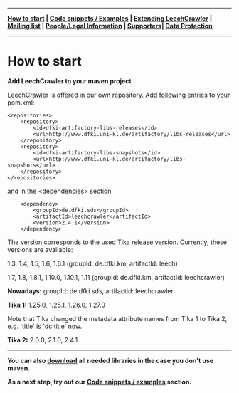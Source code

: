 ***
**[How to start](https://github.com/leechcrawler/leech/blob/master/how2start.md) | [Code snippets / Examples](https://github.com/leechcrawler/leech/blob/master/codeSnippets.md) | [Extending LeechCrawler](https://github.com/leechcrawler/leech/blob/master/extending.md) | [Mailing list](https://github.com/leechcrawler/leech/blob/master/mailinglist.md) | [People/Legal Information](https://github.com/leechcrawler/leech/blob/master/people.md) | [Supporters](https://github.com/leechcrawler/leech/blob/master/supporters.md)| [Data Protection](https://github.com/leechcrawler/leech/blob/master/dataprotection.md)**
***

# How to start

**Add LeechCrawler to your maven project**

LeechCrawler is offered in our own repository. Add following entries to your pom.xml:

    <repositories>
        <repository>
            <id>dfki-artifactory-libs-releases</id>
            <url>http://www.dfki.uni-kl.de/artifactory/libs-releases</url>
        </repository>
        <repository>
            <id>dfki-artifactory-libs-snapshots</id>
            <url>http://www.dfki.uni-kl.de/artifactory/libs-snapshots</url>
        </repository>
    </repositories>

and in the \<dependencies\> section

        <dependency>
            <groupId>de.dfki.sds</groupId>
            <artifactId>leechcrawler</artifactId>
            <version>2.4.1</version>
        </dependency>



The version corresponds to the used Tika release version. Currently, these versions are available:

1.3, 1.4, 1.5, 1.6, 1.6.1 (groupId: de.dfki.km, artifactId: leech)

1.7, 1.8, 1.8.1, 1.10.0, 1.10.1, 1.11 (groupId: de.dfki.km, artifactId: leechcrawler)

**Nowadays:** groupId: de.dfki.sds, artifactId: leechcrawler

**Tika 1:** 1.25.0, 1.25.1, 1.26.0, 1.27.0

Note that Tika changed the metadata attribute names from Tika 1 to Tika 2, e.g. 'title' is 'dc:title' now.

**Tika 2:** 2.0.0, 2.1.0, 2.4.1

---

**You can also [download](https://cloud.dfki.de/owncloud/index.php/s/CzEY8kyzx2pRAwF) all needed libraries in the case you don't use maven.**

**As a next step, try out our [Code snippets / examples](https://github.com/leechcrawler/leech/blob/master/codeSnippets.md) section.**


